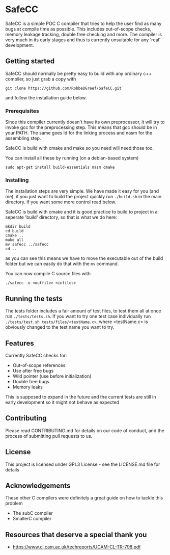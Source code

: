# SafeCC
SafeCC is a simple POC C compiler that tries to help the user find as many
bugs at compile time as possible. This includes out-of-scope checks,
memory leakage tracking, double free checking and more. The compiler is
very much in its early stages and thus is currently unsuitable for any
'real' development. 

## Getting started
SafeCC should normally be pretty easy to build with any ordinary 
c++ compiler, so just grab a copy with

    git clone https://github.com/RobbeDGreef/SafeCC.git

and follow the installation guide below.

### Prerequisites
Since this compiler currently doesn't have its own preprocessor, 
it will try to invoke gcc for the preprocessing step. 
This means that gcc should be in your PATH. The same goes ld for
the linking process and nasm for the assembling step.

SafeCC is build with cmake and make so you need will need those too.

You can install all these by running (on a debian-based system)

    sudo apt-get install build-essentials nasm cmake

### Installing
The installation steps are very simple. We have made it easy for you (and me),
if you just want to build the project quickly run `./build.sh` in the main
directory. If you want some more control read below.

SafeCC is build with cmake and it is good practice to build to project in a 
seperate 'build' directory, so that is what we do here:

    mkdir build
    cd build
    cmake ..
    make all
    mv safecc ../safecc
    cd ..

as you can see this means we have to move the executable out of the build
folder but we can easily do that with the `mv` command.

You can now compile C source files with

    ./safecc -o <outfile> <infiles>

## Running the tests
The tests folder includes a fair amount of test files, to test them all at
once run `./tests/tests.sh`. If you want to try one test case individually
run `./tests/test.sh tests/files/<testName.c>`, where <testName.c> is obviously changed
to the test name you want to try. 

## Features
Currently SafeCC checks for:
- Out-of-scope references
- Use after free bugs
- Wild pointer (use before initialization)
- Double free bugs
- Memory leaks

This is supposed to expand in the future and the current tests are still
in early development so it might not behave as expected

## Contributing
Please read CONTRIBUTING.md for details on our code of conduct, and the process of submitting pull requests to us.

## License
This project is licensed under GPL3 License - see the LICENSE.md file for details

## Acknowledgements
These other C compilers were definitely a great guide on how to tackle
this problem
- The subC compiler
- SmallerC compiler

## Resources that deserve a special thank you
- https://www.cl.cam.ac.uk/techreports/UCAM-CL-TR-798.pdf
